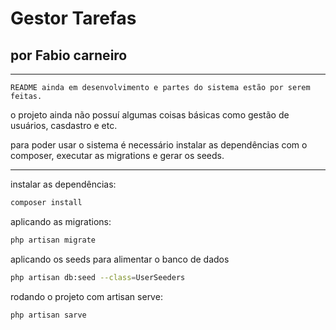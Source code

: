 # Gestor Tarefas

## por Fabio carneiro

---

`README ainda em desenvolvimento e partes do sistema estão por serem feitas.`

o projeto ainda não possuí algumas coisas básicas como gestão de usuários, casdastro e etc.

para poder usar o sistema é necessário instalar as dependências com o composer, executar as migrations e gerar os seeds.

---

instalar as dependências:

```bash
composer install
```

aplicando as migrations:

```bash
php artisan migrate
```

aplicando os seeds para alimentar o banco de dados

```bash
php artisan db:seed --class=UserSeeders
```

rodando o projeto com artisan serve:

```bash
php artisan sarve
```
